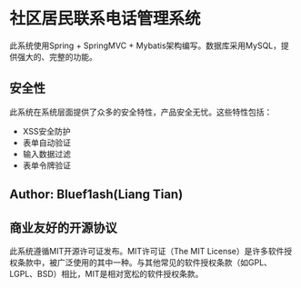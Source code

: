 # 社区居民联系电话管理系统
此系统使用Spring + SpringMVC + Mybatis架构编写。数据库采用MySQL，提供强大的、完整的功能。

## 安全性
此系统在系统层面提供了众多的安全特性，产品安全无忧。这些特性包括：

* XSS安全防护
* 表单自动验证
* 输入数据过滤
* 表单令牌验证

## Author: Bluef1ash(Liang Tian)

## 商业友好的开源协议
此系统遵循MIT开源许可证发布。MIT许可证（The MIT License）是许多软件授权条款中，被广泛使用的其中一种。与其他常见的软件授权条款（如GPL、LGPL、BSD）相比，MIT是相对宽松的软件授权条款。
